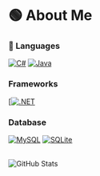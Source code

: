 
# 🟢 About Me

### 📗 Languages
[![C#](https://custom-icon-badges.demolab.com/badge/C%23-%23239120.svg?logo=cshrp&logoColor=white)](#)
[![Java](https://img.shields.io/badge/Java-%23ED8B00.svg?logo=openjdk&logoColor=white)](#)

### Frameworks
[[![.NET](https://img.shields.io/badge/.NET-512BD4?logo=dotnet&logoColor=fff)](#)

### Database
[![MySQL](https://img.shields.io/badge/MySQL-4479A1?logo=mysql&logoColor=fff)](#)
[![SQLite](https://img.shields.io/badge/SQLite-%2307405e.svg?logo=sqlite&logoColor=white)](#)

<br/>

<img src="https://github-readme-stats.vercel.app/api?username=Hawk200014&include_all_commits=true&count_private=true&show_icons=true&line_height=20&title_color=2AAA8A&icon_color=2AAA8A&text_color=F4F4F4&bg_color=0D1117" alt="GitHub Stats"/>
